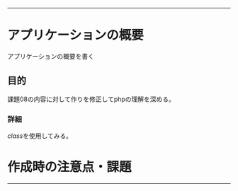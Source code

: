 ---------------------------------------
# アプリケーションの概要

アプリケーションの概要を書く
## 目的
課題08の内容に対して作りを修正してphpの理解を深める。

### 詳細
*class*を使用してみる。


# 作成時の注意点・課題
---------------------------------------








